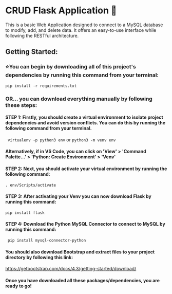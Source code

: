 
# CRUD Flask Application 🐉

This is a basic Web Application designed to connect to a MySQL database to modify, add, and delete data. It offers an easy-to-use interface while following the RESTful architecture. 

## Getting Started:

### ⭐You can begin by downloading all of this project's dependencies by running this command from your terminal:
`pip install -r requirements.txt`

### OR... you can download everything manually by following these steps:

#### STEP 1: Firstly, you should create a virtual environment to isolate project dependencies and avoid version conflicts. You can do this by running the following command from your terminal. 

` virtualenv -p python3 env` or  `python3 -m venv env`

#### Alternatively, if in VS Code, you can click on 'View' > 'Command Palette...' > 'Python: Create Environment' > 'Venv'

#### STEP 2: Next, you should activate your virtual environment by running the following command:
` . env/Scripts/activate `

#### STEP 3: After activating your Venv you can now download Flask by running this command:  
`pip install flask`

#### STEP 4: Download the Python MySQL Connector to connect to MySQL by running this command:

` pip install mysql-connector-python`

#### You should also download Bootstrap and extract files to your project directory by following this link:
https://getbootstrap.com/docs/4.3/getting-started/download/ 

#### Once you have downloaded all these packages/dependencies, you are ready to go!






